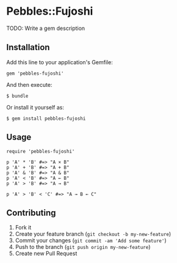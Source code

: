 # Pebbles::Fujoshi

TODO: Write a gem description

## Installation

Add this line to your application's Gemfile:

    gem 'pebbles-fujoshi'

And then execute:

    $ bundle

Or install it yourself as:

    $ gem install pebbles-fujoshi

## Usage

```
require 'pebbles-fujoshi'

p 'A' * 'B' #=> "A × B"
p 'A' + 'B' #=> "A + B"
p 'A' & 'B' #=> "A & B"
p 'A' < 'B' #=> "A ← B"
p 'A' > 'B' #=> "A → B"

p 'A' > 'B' < 'C' #=> "A → B ← C"
```

## Contributing

1. Fork it
2. Create your feature branch (`git checkout -b my-new-feature`)
3. Commit your changes (`git commit -am 'Add some feature'`)
4. Push to the branch (`git push origin my-new-feature`)
5. Create new Pull Request
